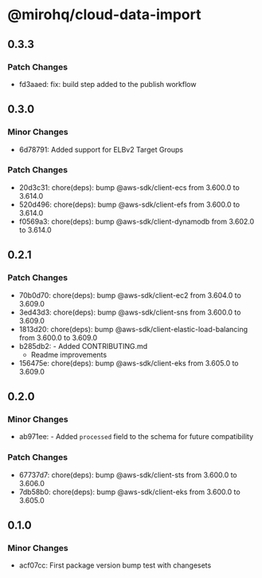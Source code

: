 # @mirohq/cloud-data-import

## 0.3.3

### Patch Changes

- fd3aaed: fix: build step added to the publish workflow

## 0.3.0

### Minor Changes

- 6d78791: Added support for ELBv2 Target Groups

### Patch Changes

- 20d3c31: chore(deps): bump @aws-sdk/client-ecs from 3.600.0 to 3.614.0
- 520d496: chore(deps): bump @aws-sdk/client-efs from 3.600.0 to 3.614.0
- f0569a3: chore(deps): bump @aws-sdk/client-dynamodb from 3.602.0 to 3.614.0

## 0.2.1

### Patch Changes

- 70b0d70: chore(deps): bump @aws-sdk/client-ec2 from 3.604.0 to 3.609.0
- 3ed43d3: chore(deps): bump @aws-sdk/client-sns from 3.600.0 to 3.609.0
- 1813d20: chore(deps): bump @aws-sdk/client-elastic-load-balancing from 3.600.0 to 3.609.0
- b285db2: - Added CONTRIBUTING.md
  - Readme improvements
- 156475e: chore(deps): bump @aws-sdk/client-eks from 3.605.0 to 3.609.0

## 0.2.0

### Minor Changes

- ab971ee: - Added `processed` field to the schema for future compatibility

### Patch Changes

- 67737d7: chore(deps): bump @aws-sdk/client-sts from 3.600.0 to 3.606.0
- 7db58b0: chore(deps): bump @aws-sdk/client-eks from 3.600.0 to 3.605.0

## 0.1.0

### Minor Changes

- acf07cc: First package version bump test with changesets
